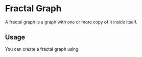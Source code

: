 # Fractal Graph

A fractal graph is a graph with one or more copy of it inside itself.

##  Usage
You can create a fractal graph using
```c++
```
